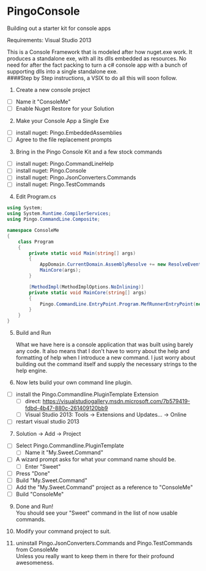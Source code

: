 # PingoConsole
Building out a starter kit for console apps

Requirements: Visual Studio 2013

This is a Console Framework that is modeled after how nuget.exe work.  It produces a standalone exe, with all its dlls embedded as resources.  No need for after the fact packing to turn a c# console app with a bunch of supporting dlls into a single standalone exe.  
####Step by Step instructions, a VSIX to do all this will soon follow.  
1. Create a new console project 
  - [ ] Name it "ConsoleMe"
  - [ ] Enable Nuget Restore for your Solution

2. Make your Console App a Single Exe
  - [ ] install nuget: Pingo.EmbeddedAssemblies 
  - [ ] Agree to the file replacement prompts

3. Bring in the Pingo Console Kit and a few stock commands  
  - [ ] install nuget: Pingo.CommandLineHelp 
  - [ ] install nuget: Pingo.Console 
  - [ ] install nuget: Pingo.JsonConverters.Commands  
  - [ ] install nuget: Pingo.TestCommands  

4. Edit Program.cs 
  ```c#
  using System;
  using System.Runtime.CompilerServices;
  using Pingo.CommandLine.Composite;
  
  namespace ConsoleMe
  {
      class Program
      {
          private static void Main(string[] args)
          {
              AppDomain.CurrentDomain.AssemblyResolve += new ResolveEventHandler(ConsoleMe.PingoEmbeddedAssemblies.AssemblyResolver.OnResolveAssembly);
              MainCore(args);
          }
  
          [MethodImpl(MethodImplOptions.NoInlining)]
          private static void MainCore(string[] args)
          {
              Pingo.CommandLine.EntryPoint.Program.MefRunnerEntryPoint(new EntryAssemblyEmbeddedMefAssemblies(), args);
          }
      }
  }
  ```  

5. Build and Run  

    What we have here is a console application that was built using barely any code.  It also means that I don't have to worry about the help and formatting of help when I introduce a new command.  I just worry about building out the command itself and supply the necessary strings to the help engine.  

6. Now lets build your own command line plugin.
  - [ ] install the Pingo.Commandline.PluginTemplate Extension
    - [ ] direct: https://visualstudiogallery.msdn.microsoft.com/7b579419-fdbd-4b47-880c-261409120bb9
    - [ ] Visual Studio 2013: Tools -> Extensions and Updates... -> Online
  - [ ] restart visual studio 2013  

7. Solution -> Add -> Project
  - [ ] Select Pingo.Commandline.PluginTemplate
    - [ ] Name it "My.Sweet.Command"
  - [ ] A wizard prompt asks for what your command name should be.
    - [ ] Enter "Sweet"
  - [ ] Press "Done"  
  - [ ] Build "My.Sweet.Command"
  - [ ] Add the  "My.Sweet.Command" project as a reference to "ConsoleMe"
  - [ ] Build "ConsoleMe"

9. Done and Run!  
You should see your "Sweet" command in the list of now usable commands.  

10. Modify your command project to suit.

11. uninstall Pingo.JsonConverters.Commands and Pingo.TestCommands from ConsoleMe  
Unless you really want to keep them in there for their profound awesomeness.












